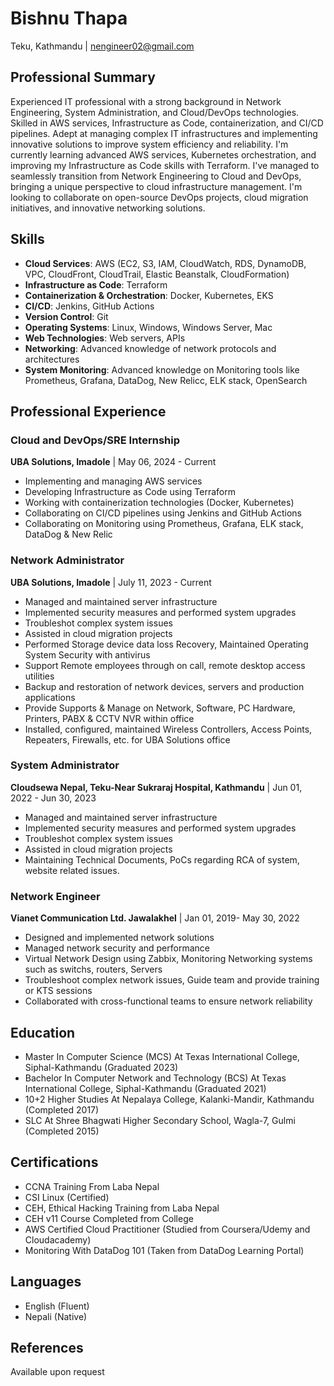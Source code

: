 # Bishnu Thapa
Teku, Kathmandu | nengineer02@gmail.com

## Professional Summary
Experienced IT professional with a strong background in Network Engineering, System Administration, and Cloud/DevOps technologies. Skilled in AWS services, Infrastructure as Code, containerization, and CI/CD pipelines. Adept at managing complex IT infrastructures and implementing innovative solutions to improve system efficiency and reliability. I'm currently learning advanced AWS services, Kubernetes orchestration, and improving my Infrastructure as Code skills with Terraform. I've managed to seamlessly transition from Network Engineering to Cloud and DevOps, bringing a unique perspective to cloud infrastructure management. I'm looking to collaborate on open-source DevOps projects, cloud migration initiatives, and innovative networking solutions. 

## Skills
- **Cloud Services**: AWS (EC2, S3, IAM, CloudWatch, RDS, DynamoDB, VPC, CloudFront, CloudTrail, Elastic Beanstalk, CloudFormation)
- **Infrastructure as Code**: Terraform
- **Containerization & Orchestration**: Docker, Kubernetes, EKS
- **CI/CD**: Jenkins, GitHub Actions
- **Version Control**: Git
- **Operating Systems**: Linux, Windows, Windows Server, Mac
- **Web Technologies**: Web servers, APIs
- **Networking**: Advanced knowledge of network protocols and architectures
- **System Monitoring**: Advanced knowledge on Monitoring tools like Prometheus, Grafana, DataDog, New Relicc, ELK stack, OpenSearch

## Professional Experience

### Cloud and DevOps/SRE Internship
**UBA Solutions, Imadole** | May 06, 2024 - Current
- Implementing and managing AWS services
- Developing Infrastructure as Code using Terraform
- Working with containerization technologies (Docker, Kubernetes)
- Collaborating on CI/CD pipelines using Jenkins and GitHub Actions
- Collaborating on Monitoring using Prometheus, Grafana, ELK stack, DataDog & New Relic

### Network Administrator
**UBA Solutions, Imadole** | July 11, 2023 - Current
- Managed and maintained server infrastructure
- Implemented security measures and performed system upgrades
- Troubleshot complex system issues
- Assisted in cloud migration projects
- Performed Storage device data loss Recovery, Maintained Operating System Security with antivirus
- Support Remote employees through on call, remote desktop access utilities
- Backup and restoration of network devices, servers and production applications
- Provide Supports & Manage on Network, Software, PC Hardware, Printers, PABX & CCTV NVR within office
- Installed, configured, maintained Wireless Controllers, Access Points, Repeaters, Firewalls, etc. for UBA Solutions office

### System Administrator
**Cloudsewa Nepal, Teku-Near Sukraraj Hospital, Kathmandu** | Jun 01, 2022 - Jun 30, 2023
- Managed and maintained server infrastructure
- Implemented security measures and performed system upgrades
- Troubleshot complex system issues
- Assisted in cloud migration projects
- Maintaining Technical Documents, PoCs regarding RCA of system, website related issues.

### Network Engineer
**Vianet Communication Ltd. Jawalakhel** | Jan 01, 2019- May 30, 2022
- Designed and implemented network solutions
- Managed network security and performance
- Virtual Network Design using Zabbix, Monitoring Networking systems such as switchs, routers, Servers
- Troubleshoot complex network issues, Guide team and provide training or KTS sessions
- Collaborated with cross-functional teams to ensure network reliability

## Education
- Master In Computer Science (MCS) At Texas International College, Siphal-Kathmandu (Graduated 2023)
- Bachelor In Computer Network and Technology (BCS) At Texas International College, Siphal-Kathmandu (Graduated 2021)
- 10+2 Higher Studies At Nepalaya College, Kalanki-Mandir, Kathmandu (Completed 2017)
- SLC At Shree Bhagwati Higher Secondary School, Wagla-7, Gulmi (Completed 2015)

## Certifications
- CCNA Training From Laba Nepal
- CSI Linux (Certified)
- CEH, Ethical Hacking Training from Laba Nepal
- CEH v11 Course Completed from College
- AWS Certified Cloud Practitioner (Studied from Coursera/Udemy and Cloudacademy)
- Monitoring With DataDog 101 (Taken from DataDog Learning Portal)

## Languages
- English (Fluent)
- Nepali (Native)

## References
Available upon request
